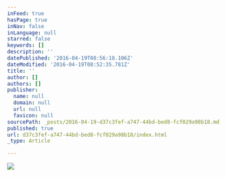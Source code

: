 ```yaml
---
inFeed: true
hasPage: true
inNav: false
inLanguage: null
starred: false
keywords: []
description: ''
datePublished: '2016-04-19T08:56:18.106Z'
dateModified: '2016-04-19T08:52:35.781Z'
title: ''
author: []
authors: []
publisher:
  name: null
  domain: null
  url: null
  favicon: null
sourcePath: _posts/2016-04-19-d37c3fef-a747-44bd-bed8-fcf029a98b18.md
published: true
url: d37c3fef-a747-44bd-bed8-fcf029a98b18/index.html
_type: Article

---
```

![](https://the-grid-user-content.s3-us-west-2.amazonaws.com/85584582-e348-4963-87ca-f304c32c58f4.jpg)
